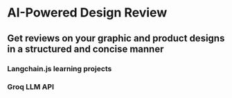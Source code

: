 # AI-Powered Design Review

## Get reviews on your graphic and product designs in a structured and concise manner

### Langchain.js learning projects

### Groq LLM API
